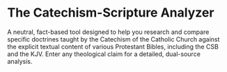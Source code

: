 
# The Catechism-Scripture Analyzer

A neutral, fact-based tool designed to help you research and compare specific doctrines taught by the Catechism of the Catholic Church against the explicit textual content of various Protestant Bibles, including the CSB and the KJV. Enter any theological claim for a detailed, dual-source analysis.
